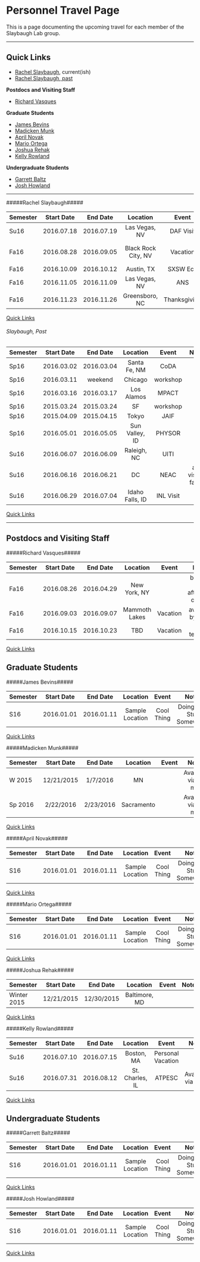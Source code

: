 # Personnel Travel Page

This is a page documenting the upcoming travel for each member of the Slaybaugh Lab group. 

---
## <a name="top">Quick Links ##

* [Rachel Slaybaugh](#rachel-slaybaugh), current(ish)
* [Rachel Slaybaugh, past](#rachel-slaybaugh-past)

**Postdocs and Visiting Staff**

* [Richard Vasques](#richard-vasques)

**Graduate Students**

* [James Bevins](#james-bevins)
* [Madicken Munk](#madicken-munk)
* [April Novak](#april-novak)
* [Mario Ortega](#mario-ortega)
* [Joshua Rehak](#joshua-rehak)
* [Kelly Rowland](#kelly-rowland)

**Undergraduate Students** 

* [Garrett Baltz](#garrett-baltz)
* [Josh Howland](#josh-howland)

---
#####Rachel Slaybaugh#####

| Semester  | Start Date  | End Date | Location | Event | Notes |
| ----------|:-----------:| :-------:| :-------:| :----:| :----:|
| Su16	| 2016.07.18 |	2016.07.19 | Las Vegas, NV   | DAF Visit | | 
| Fa16	| 2016.08.28 |	2016.09.05 | Black Rock City, NV | Vacation | completely out of contact | 
| Fa16	| 2016.10.09 |	2016.10.12 | Austin, TX      | SXSW Eco | |
| Fa16	| 2016.11.05 |	2016.11.09 | Las Vegas, NV   | ANS | |
| Fa16	| 2016.11.23 |	2016.11.26 | Greensboro, NC  | Thanksgiving | |

[Quick Links](#top)

###### <a name="rachel-slaybaugh-past">Slaybaugh, Past #####

| Semester  | Start Date  | End Date | Location | Event | Notes |
| ----------|:-----------:| :-------:| :-------:| :----:| :----:|
| Sp16  | 2016.03.02 | 2016.03.04 | Santa Fe, NM     | CoDA | | 
| Sp16	| 2016.03.11 | 	weekend    | Chicago         | workshop	 | | 
| Sp16	| 2016.03.16 | 	2016.03.17 | Los Alamos      | MPACT	 | | 
| Sp16	| 2015.03.24 | 	2015.03.24 | SF		     | workshop  | | 
| Sp16	| 2015.04.09 |	2015.04.15 | Tokyo           | JAIF      | | 
| Sp16	| 2016.05.01 |	2016.05.05 | Sun Valley, ID  | PHYSOR    | | 
| Su16	| 2016.06.07 |	2016.06.09 | Raleigh, NC     | UITI      | | 	
| Su16	| 2016.06.16 |	2016.06.21 | DC              | NEAC      | also visiting family | 
| Su16	| 2016.06.29 |	2016.07.04 | Idaho Falls, ID | INL Visit | | 


[Quick Links](#top)


---
## Postdocs and Visiting Staff ##

#####Richard Vasques#####

| Semester  | Start Date  | End Date | Location | Event | Notes |
| ----------|:-----------:| :-------:| :-------:| :----:| :----:|
| Fa16	| 2016.08.26 | 	2016.04.29 | 	New York, NY |  |  back on the afternoon of 29th| 
| Fa16	| 2016.09.03 |	2016.09.07 | 	Mammoth Lakes | 	Vacation  | available by email | 
| Fa16	| 2016.10.15 |	2016.10.23 | 	TBD | 	Vacation  | dates tentative | 

[Quick Links](#top)

## Graduate Students ##

#####James Bevins#####

| Semester  | Start Date  | End Date | Location | Event | Notes |
| ----------|:-----------:| :-------:| :-------:| :----:| :----:|
| S16	  | 2016.01.01 |	2016.01.11  | 	Sample Location	 | Cool Thing | Doing Cool Stuff Somewhere |  

[Quick Links](#top)

#####Madicken Munk#####

| Semester  | Start Date  | End Date | Location | Event | Notes |
| ----------|:-----------:| :-------:| :-------:| :----:| :----:|
| W 2015  | 12/21/2015 | 1/7/2016  | MN	  |   | Available via e-mail  | 
| Sp 2016 | 2/22/2016 | 2/23/2016  | Sacramento  |  | 	Available via e-mail |  

[Quick Links](#top)

#####April Novak#####

| Semester  | Start Date  | End Date | Location | Event | Notes |
| ----------|:-----------:| :-------:| :-------:| :----:| :----:|
| S16	  | 2016.01.01 |	2016.01.11  | 	Sample Location	 | Cool Thing | Doing Cool Stuff Somewhere | 

[Quick Links](#top)

#####Mario Ortega#####

| Semester  | Start Date  | End Date | Location | Event | Notes |
| ----------|:-----------:| :-------:| :-------:| :----:| :----:|
| S16	  | 2016.01.01 |	2016.01.11  | 	Sample Location	 | Cool Thing | Doing Cool Stuff Somewhere | 


[Quick Links](#top)

#####Joshua Rehak#####

| Semester  | Start Date  | End Date | Location | Event | Notes |
| ----------|:-----------:| :-------:| :-------:| :----:| :----:|
| Winter 2015  | 12/21/2015  | 12/30/2015  | Baltimore, MD  |   |   | 


[Quick Links](#top)

#####Kelly Rowland#####

| Semester  | Start Date  | End Date | Location | Event | Notes |
| ----------|:-----------:| :-------:| :-------:| :----:| :----:|
| Su16	 | 2016.07.10  | 2016.07.15  | 	Boston, MA	 |  Personal Vacation | | 
| Su16	 | 2016.07.31  | 2016.08.12  | 	St. Charles, IL	 | ATPESC | Available via Email | 


[Quick Links](#top)

## Undergraduate Students ##

#####Garrett Baltz#####

| Semester  | Start Date  | End Date | Location | Event | Notes |
| ----------|:-----------:| :-------:| :-------:| :----:| :----:|
| S16	  | 2016.01.01 |	2016.01.11  | 	Sample Location	 | Cool Thing | Doing Cool Stuff Somewhere | 


[Quick Links](#top)

#####Josh Howland#####

| Semester  | Start Date  | End Date | Location | Event | Notes |
| ----------|:-----------:| :-------:| :-------:| :----:| :----:|
| S16	  | 2016.01.01 |	2016.01.11  | 	Sample Location	 | Cool Thing | Doing Cool Stuff Somewhere | 

[Quick Links](#top)


